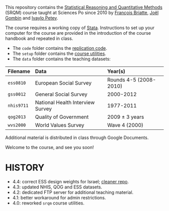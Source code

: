 This repository contains the [Statistical Reasoning and Quantitative Methods][srqm] (SRQM) course taught at Sciences Po since 2010 by [François Briatte][fb], [Joël Gombin][jg] and [Ivaylo Petev][ip].

[srqm]: http://f.briatte.org/teaching/quanti/
[fb]: http://f.briatte.org/
[jg]: http://joelgombin.fr/
[ip]: http://ipetev.org/

The course requires a working copy of [Stata][stata]. Instructions to set up your computer for the course are provided in the introduction of the course handbook and repeated in class.

[stata]: http://www.stata.com/

* The `code` folder contains the [replication code][wiki-code].
* The `setup` folder contains the [course utilities][wiki-utils].
* The `data` folder contains the teaching datasets:

| Filename       | Data                                  | Year(s)        |
|:---------------|:--------------------------------------|:---------------|
| `ess0810`      | European Social Survey                | Rounds 4-5 (2008-2010) |
| `gss0012`      | General Social Survey                 | 2000-2012      |
| `nhis9711`     | National Health Interview Survey      | 1977-2011      |
| `qog2013`      | Quality of Government                 | 2009 ± 3 years |
| `wvs2000`      | World Values Survey                   | Wave 4 (2000)  |

[wiki-code]: https://github.com/briatte/srqm/wiki/code
[wiki-utils]: https://github.com/briatte/srqm/wiki/course-utilities

Additional material is distributed in class through Google Documents.

Welcome to the course, and see you soon!

# HISTORY

* 4.4: correct ESS design weights for Israel; [cleaner repo](http://rtyley.github.io/bfg-repo-cleaner/).
* 4.3: updated NHIS, QOG and ESS datasets.
* 4.2: dedicated FTP server for additional teaching material.
* 4.1: better workaround for admin restrictions.
* 4.0: reworked `srqm` course utilities.
